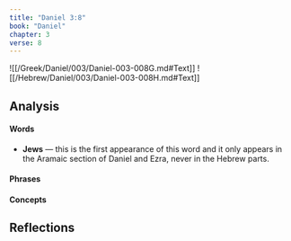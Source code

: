 ```yaml
---
title: "Daniel 3:8"
book: "Daniel"
chapter: 3
verse: 8
---
```

![[/Greek/Daniel/003/Daniel-003-008G.md#Text]]
![[/Hebrew/Daniel/003/Daniel-003-008H.md#Text]]

## Analysis

#### Words
- **Jews** — this is the first appearance of this word and it only appears in the Aramaic section of Daniel and Ezra, never in the Hebrew parts.

#### Phrases

#### Concepts

## Reflections
